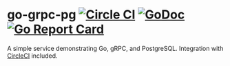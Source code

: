 go-grpc-pg [![Circle CI](https://circleci.com/gh/otoolep/go-grpc-pg/tree/master.svg?style=svg)](https://circleci.com/gh/otoolep/go-grpc-pg/tree/master) [![GoDoc](https://godoc.org/github.com/otoolep/go-grpc-pg?status.svg)](https://godoc.org/github.com/otoolep/go-grpc-pg) [![Go Report Card](https://goreportcard.com/badge/github.com/otoolep/go-grpc-pg)](https://goreportcard.com/report/github.com/otoolep/go-grpc-pg)
======

A simple service demonstrating Go, gRPC, and PostgreSQL. Integration with [CircleCI](http://www.circleci.com) included.


